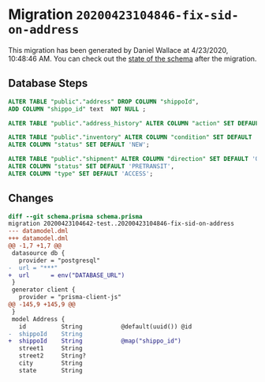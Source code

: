 # Migration `20200423104846-fix-sid-on-address`

This migration has been generated by Daniel Wallace at 4/23/2020, 10:48:46 AM.
You can check out the [state of the schema](./schema.prisma) after the migration.

## Database Steps

```sql
ALTER TABLE "public"."address" DROP COLUMN "shippoId",
ADD COLUMN "shippo_id" text  NOT NULL ;

ALTER TABLE "public"."address_history" ALTER COLUMN "action" SET DEFAULT 'CREATED';

ALTER TABLE "public"."inventory" ALTER COLUMN "condition" SET DEFAULT 'NEW',
ALTER COLUMN "status" SET DEFAULT 'NEW';

ALTER TABLE "public"."shipment" ALTER COLUMN "direction" SET DEFAULT 'OUTBOUND',
ALTER COLUMN "status" SET DEFAULT 'PRETRANSIT',
ALTER COLUMN "type" SET DEFAULT 'ACCESS';
```

## Changes

```diff
diff --git schema.prisma schema.prisma
migration 20200423104642-test..20200423104846-fix-sid-on-address
--- datamodel.dml
+++ datamodel.dml
@@ -1,7 +1,7 @@
 datasource db {
   provider = "postgresql"
-  url = "***"
+  url      = env("DATABASE_URL")
 }
 generator client {
   provider = "prisma-client-js"
@@ -145,9 +145,9 @@
 }
 model Address {
   id          String           @default(uuid()) @id
-  shippoId    String
+  shippoId    String           @map("shippo_id")
   street1     String
   street2     String?
   city        String
   state       String
```


